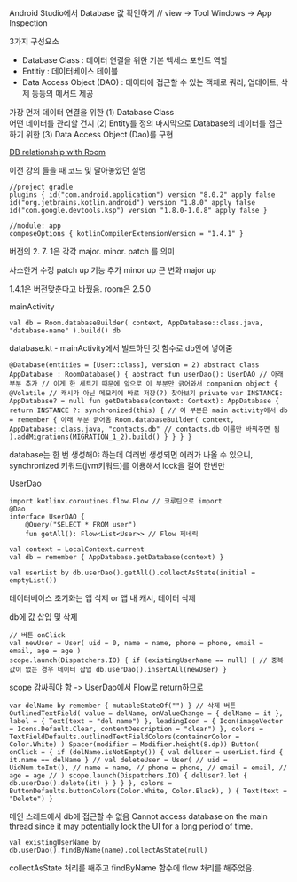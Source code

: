Android Studio에서 Database 값 확인하기 // view -> Tool Windows -> App Inspection

3가지 구성요소
- Database Class : 데이터 연결을 위한 기본 엑세스 포인트 역할
- Entitiy : 데이터베이스 테이블
- Data Access Object (DAO) : 데이터에 접근할 수 있는 객체로 쿼리, 업데이트, 삭제 등등의 메서드 제공


가장 먼저 데이터 연결을 위한 (1) Database Class  
어떤 데이터를 관리할 건지 (2) Entity를 정의 
마지막으로 Database의 데이터를 접근하기 위한 (3) Data Access Object (Dao)를 구현

[DB relationship with Room](http://batmask.net/index.php/2021/05/15/938/)


이전 강의 들을 때 코드 및 달아놓았던 설명
```
//project gradle 
plugins { id("com.android.application") version "8.0.2" apply false id("org.jetbrains.kotlin.android") version "1.8.0" apply false id("com.google.devtools.ksp") version "1.8.0-1.0.8" apply false } 

//module: app 
composeOptions { kotlinCompilerExtensionVersion = "1.4.1" }
```
버전의 2. 7. 1은 각각 major. minor. patch 를 의미

사소한거 수정 patch up 기능 추가 minor up 큰 변화 major up

1.4.1은 버전맞춘다고 바꿨음. room은 2.5.0

mainActivity
```
val db = Room.databaseBuilder( context, AppDatabase::class.java, "database-name" ).build() db
```

database.kt - mainActivity에서 빌드하던 것 함수로 db안에 넣어줌
```
@Database(entities = [User::class], version = 2) abstract class AppDatabase : RoomDatabase() { abstract fun userDao(): UserDAO // 아래 부분 추가 // 이게 한 세트기 때문에 앞으로 이 부분만 긁어와서 companion object { @Volatile // 캐시가 아닌 메모리에 바로 저장(?) 찾아보기 private var INSTANCE: AppDatabase? = null fun getDatabase(context: Context): AppDatabase { return INSTANCE ?: synchronized(this) { // 이 부분은 main activity에서 db = remember { 아래 부분 긁어옴 Room.databaseBuilder( context, AppDatabase::class.java, "contacts.db" // contacts.db 이름만 바꿔주면 됨 ).addMigrations(MIGRATION_1_2).build() } } } }
```
database는 한 번 생성해야 하는데 여러번 생성되면 에러가 나올 수 있으니, synchronized 키워드(jvm키워드)를 이용해서 lock을 걸어 한번만

UserDao
```
import kotlinx.coroutines.flow.Flow // 코루틴으로 import 
@Dao 
interface UserDAO { 
	@Query("SELECT * FROM user") 
	fun getAll(): Flow<List<User>> // Flow 제네릭
```


```
val context = LocalContext.current 
val db = remember { AppDatabase.getDatabase(context) }

val userList by db.userDao().getAll().collectAsState(initial = emptyList())
```

데이터베이스 초기화는 앱 삭제 or 앱 내 캐시, 데이터 삭제


db에 값 삽입 및 삭제
``` 
// 버튼 onClick
val newUser = User( uid = 0, name = name, phone = phone, email = email, age = age )
scope.launch(Dispatchers.IO) { if (existingUserName == null) { // 중복 값이 없는 경우 데이터 삽입 db.userDao().insertAll(newUser) }
```
scope 감싸줘야 함 -> UserDao에서 Flow로 return하므로

``` 
var delName by remember { mutableStateOf("") } // 삭제 버튼 OutlinedTextField( value = delName, onValueChange = { delName = it }, label = { Text(text = "del name") }, leadingIcon = { Icon(imageVector = Icons.Default.Clear, contentDescription = "clear") }, colors = TextFieldDefaults.outlinedTextFieldColors(containerColor = Color.White) ) Spacer(modifier = Modifier.height(8.dp)) Button( onClick = { if (delName.isNotEmpty()) { val delUser = userList.find { it.name == delName } // val deleteUser = User( // uid = UidNum.toInt(), // name = name, // phone = phone, // email = email, // age = age // ) scope.launch(Dispatchers.IO) { delUser?.let { db.userDao().delete(it) } } } }, colors = ButtonDefaults.buttonColors(Color.White, Color.Black), ) { Text(text = "Delete") }
```


메인 스레드에서 db에 접근할 수 없음
Cannot access database on the main thread since it may potentially lock the UI for a long period of time.
```
val existingUserName by db.userDao().findByName(name).collectAsState(null)
```
collectAsState 처리를 해주고 findByName 함수에 flow<user> 처리를 해주었음.

